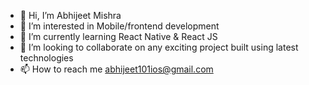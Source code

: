 - 👋 Hi, I’m Abhijeet Mishra
- 👀 I’m interested in Mobile/frontend development
- 🌱 I’m currently learning React Native & React JS
- 💞️ I’m looking to collaborate on any exciting project built using latest technologies
- 📫 How to reach me abhijeet101ios@gmail.com

<!---
abhijeetMishra101/abhijeetMishra101 is a ✨ special ✨ repository because its `README.md` (this file) appears on your GitHub profile.
You can click the Preview link to take a look at your changes.
--->

